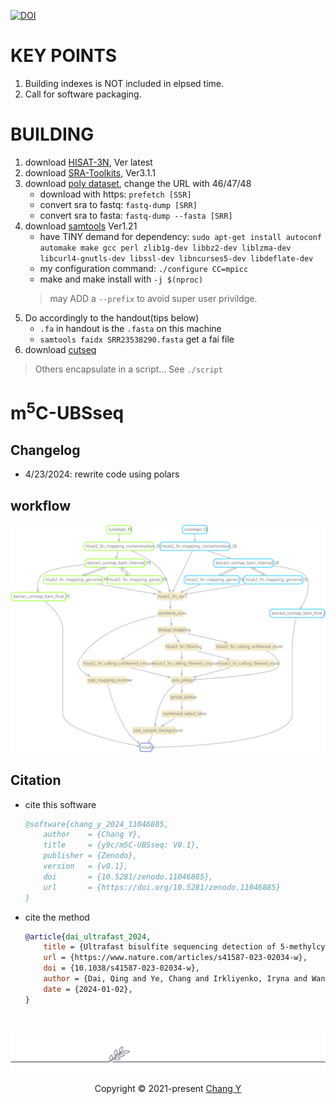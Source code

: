 [![DOI](https://zenodo.org/badge/DOI/10.5281/zenodo.11046885.svg)](https://doi.org/10.5281/zenodo.11046885)

# KEY POINTS
1. Building indexes is NOT included in elpsed time.
2. Call for software packaging.

# BUILDING
1. download [HISAT-3N](http://daehwankimlab.github.io/hisat2/hisat-3n/), Ver latest
2. download [SRA-Toolkits](https://github.com/ncbi/sra-tools/wiki/01.-Downloading-SRA-Toolkit), Ver3.1.1
3. download [poly dataset](https://www.ncbi.nlm.nih.gov/geo/query/acc.cgi?acc=GSM7051146), change the URL with 46/47/48
    - download with https: `prefetch [SSR]`
    - convert sra to fastq: `fastq-dump [SRR]`
    - convert sra to fasta: `fastq-dump --fasta [SRR]`
4. download [samtools](https://github.com/samtools/samtools/blob/develop/INSTALL) Ver1.21
    - have TINY demand for dependency: `sudo apt-get install autoconf automake make gcc perl zlib1g-dev libbz2-dev liblzma-dev libcurl4-gnutls-dev libssl-dev libncurses5-dev libdeflate-dev`
    - my configuration command: `./configure CC=mpicc`
    - make and make install with `-j $(nproc)`
    > may ADD a `--prefix` to avoid super user privildge.
5. Do accordingly to the handout(tips below)
    - `.fa` in handout is the `.fasta` on this machine
    - `samtools faidx SRR23538290.fasta` get a fai file
6. download [cutseq](https://github.com/y9c/cutseq)
> Others encapsulate in a script... See `./script`


# m<sup>5</sup>C-UBSseq

## Changelog

- 4/23/2024: rewrite code using polars

## workflow

[![](./docs/flow.svg)](https://github.com/y9c/m5C-UBSseq)

## Citation

- cite this software

  ```BibTex
  @software{chang_y_2024_11046885,
      author    = {Chang Y},
      title     = {y9c/m5C-UBSseq: V0.1},
      publisher = {Zenodo},
      version   = {v0.1},
      doi       = {10.5281/zenodo.11046885},
      url       = {https://doi.org/10.5281/zenodo.11046885}
  }
  ```

- cite the method

  ```BibTex
  @article{dai_ultrafast_2024,
      title = {Ultrafast bisulfite sequencing detection of 5-methylcytosine in {DNA} and {RNA}},
      url = {https://www.nature.com/articles/s41587-023-02034-w},
      doi = {10.1038/s41587-023-02034-w},
      author = {Dai, Qing and Ye, Chang and Irkliyenko, Iryna and Wang, Yiding and Sun, Hui-Lung and Gao, Yun and Liu, Yushuai and Beadell, Alana and Perea, José and Goel, Ajay and He, Chuan},
      date = {2024-01-02},
  }
  ```

&nbsp;

<p align="center">
<img
  src="https://raw.githubusercontent.com/y9c/y9c/master/resource/footer_line.svg?sanitize=true"
/>
</p>
<p align="center">
Copyright &copy; 2021-present
<a href="https://github.com/y9c" target="_blank">Chang Y</a>
</p>
<p align="center">
